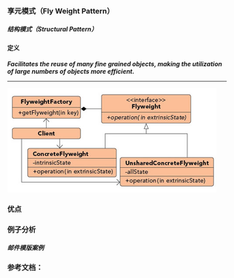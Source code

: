 ### 享元模式（Fly Weight Pattern）

##### 结构模式（Structural Pattern）

#### 定义

***Facilitates the reuse of many fine grained objects, making the utilization of large numbers of objects more efficient.***

******

![Fly_Weight Pattern UML](../images/fly_weight_pattern.png)


### 优点

### 例子分析

##### 邮件模版案例




### 参考文档：
